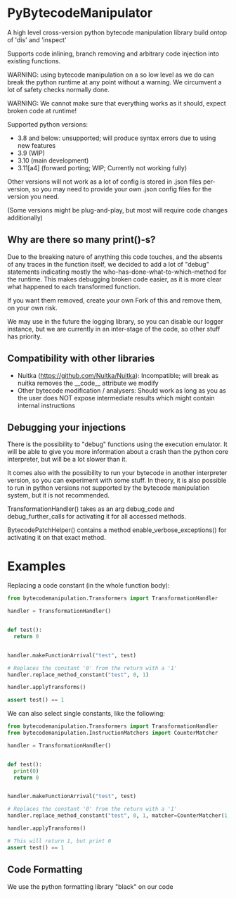 # PyBytecodeManipulator
A high level cross-version python bytecode manipulation library build ontop 
of 'dis' and 'inspect' 

Supports code inlining, branch removing and arbitrary code injection into 
existing functions.

WARNING: using bytecode manipulation on a so low level as we do can break 
the python runtime at any point without a warning. We circumvent a lot of 
safety checks normally done. 

WARNING: We cannot make sure that everything works as it should, expect broken code 
at runtime!


Supported python versions:

- 3.8 and below: unsupported; will produce syntax errors due to using new features
- 3.9 (WIP)
- 3.10 (main development)
- 3.11[a4] (forward porting; WIP; Currently not working fully)

Other versions will not work as a lot of config is stored in .json files per-version,
so you may need to provide your own .json config files for the version you need.

(Some versions might be plug-and-play, but most will require code changes additionally)

## Why are there so many print()-s?

Due to the breaking nature of anything this code touches, and the absents of any traces 
in the function itself, we decided to add a lot of "debug" statements indicating 
mostly the who-has-done-what-to-which-method for the runtime. 
This makes debugging broken code easier, as it is more clear what happened to each transformed function.

If you want them removed, create your own Fork of this and remove them, on your own risk.

We may use in the future the logging library, so you can disable our logger instance, but we 
are currently in an inter-stage of the code, so other stuff has priority.

## Compatibility with other libraries 

- Nuitka (https://github.com/Nuitka/Nuitka): Incompatible; will break as nuitka removes the \_\_code__ attribute 
  we modify
- Other bytecode modification / analysers: Should work as long as you as the user does NOT expose intermediate
  results which might contain internal instructions


## Debugging your injections 

There is the possibility to "debug" functions using the execution emulator.
It will be able to give you more information about a crash than the python core interpreter,
but will be a lot slower than it. 

It comes also with the possibility to run your bytecode in another interpreter version, so 
you can experiment with some stuff.
In theory, it is also possible to run in python versions not supported by the 
bytecode manipulation system, but it is not recommended.

TransformationHandler() takes as an arg debug_code and debug_further_calls
for activating it for all accessed methods. 

BytecodePatchHelper() contains a method enable_verbose_exceptions() for activating it on 
that exact method.


# Examples

Replacing a code constant (in the whole function body):
```python
from bytecodemanipulation.Transformers import TransformationHandler

handler = TransformationHandler()


def test():
  return 0


handler.makeFunctionArrival("test", test)

# Replaces the constant '0' from the return with a '1'
handler.replace_method_constant("test", 0, 1)

handler.applyTransforms()

assert test() == 1
```

We can also select single constants, like the following:
```python
from bytecodemanipulation.Transformers import TransformationHandler
from bytecodemanipulation.InstructionMatchers import CounterMatcher

handler = TransformationHandler()


def test():
  print(0)
  return 0


handler.makeFunctionArrival("test", test)

# Replaces the constant '0' from the return with a '1'
handler.replace_method_constant("test", 0, 1, matcher=CounterMatcher(1, 1))

handler.applyTransforms()

# This will return 1, but print 0
assert test() == 1
```


## Code Formatting

We use the python formatting library "black" on our code

